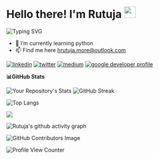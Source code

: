<h1 style:"color:">Hello there! I'm Rutuja  <img src="https://raw.githubusercontent.com/MartinHeinz/MartinHeinz/master/wave.gif" width="30px"></h1>  

![Typing SVG](https://readme-typing-svg.herokuapp.com?font=DM+Sans&color=9E93DC&pause=1000&width=435&lines=I%E2%80%99m+interested+in+AI%2FML.;Always+learning!;Cloud+Enthusiast)

- 🌱 I’m currently learning python 
- 📫 Find me here  hrutuja.more@outlook.com

[![linkedin](https://img.shields.io/badge/LinkedIn-0077B5?style=for-the-badge&logo=linkedin&logoColor=white)](https://www.linkedin.com/in/rutuja-more-49a9aa206)
[![twitter](https://img.shields.io/badge/Twitter-1DA1F2?style=for-the-badge&logo=twitter&logoColor=white)](https://www.twitter.com/hrutuja13)
[![medium](https://img.shields.io/badge/Medium-12100E?style=for-the-badge&logo=medium&logoColor=white)](https://get-it-started.medium.com/)
[![google developer profile](https://img.shields.io/badge/Google_Cloud-4285F4?style=for-the-badge&logo=google-cloud&logoColor=white)](https://g.dev/hrutujaa_m)
<!---[![AWS](https://img.shields.io/badge/Amazon_AWS-FF9900?style=for-the-badge&logo=amazonaws&logoColor=white)](
https://img.shields.io/badge/Discord-5865F2?style=for-the-badge&logo=discord&logoColor=white --->


   
 **📊GitHub Stats**

![Your Repository's Stats](https://github-readme-stats.vercel.app/api?username=hrutuja-m&show_icons=true&theme=tokyonight)    ![GitHub Streak](https://github-readme-streak-stats.herokuapp.com?user=hrutuja-m&theme=tokyonight)

![Top Langs](https://github-readme-stats.vercel.app/api/top-langs/?username=hrutuja-m&layout=compact&theme=tokyonight)

<a href="https://github.com/hrutuja-m/AI-Basketball-Analysis"> <img align="center" src="https://github-readme-stats.vercel.app/api/pin/?username=hrutuja-m&theme=tokyonight&repo=AI-Basketball-Analysis"/>
</a>  

![Rutuja's github activity graph](https://activity-graph.herokuapp.com/graph?username=hrutuja-m&theme=material-palenight)

![GitHub Contributors Image](https://contrib.rocks/image?repo=hrutuja-m/Rutuja-More )

![Profile View Counter](https://komarev.com/ghpvc/?username=hrutuja-m)
<!--  <a href="https://github.com/hrutuja-m/SAGE">
  <img align="center" src="https://github-readme-stats.vercel.app/api/pin/?username=hrutuja-m&repo=SAGE" />
</a>  -->
